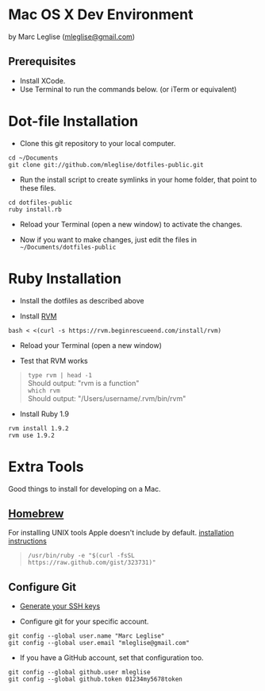 # Mac OS X Dev Environment #
by Marc Leglise (mleglise@gmail.com)

## Prerequisites ##

* Install XCode.
* Use Terminal to run the commands below. (or iTerm or equivalent)

# Dot-file Installation #

* Clone this git repository to your local computer.

```
cd ~/Documents  
git clone git://github.com/mleglise/dotfiles-public.git
```

* Run the install script to create symlinks in your home folder, that point to these files.

```
cd dotfiles-public  
ruby install.rb
```

* Reload your Terminal (open a new window) to activate the changes.

* Now if you want to make changes, just edit the files in `~/Documents/dotfiles-public`


Ruby Installation
=================

* Install the dotfiles as described above

* Install [RVM](https://rvm.beginrescueend.com/)

```
bash < <(curl -s https://rvm.beginrescueend.com/install/rvm)
```

* Reload your Terminal (open a new window)

* Test that RVM works  

> `type rvm | head -1`  
> Should output: "rvm is a function"  
> `which rvm`  
> Should output: "/Users/username/.rvm/bin/rvm"

* Install Ruby 1.9

```
rvm install 1.9.2  
rvm use 1.9.2
```

Extra Tools
===========

Good things to install for developing on a Mac.

## [Homebrew](http://mxcl.github.com/homebrew/) ##

For installing UNIX tools Apple doesn't include by default.
[installation instructions](https://github.com/mxcl/homebrew/wiki/installation)

> `/usr/bin/ruby -e "$(curl -fsSL https://raw.github.com/gist/323731)"`


## Configure Git ##

* [Generate your SSH keys](http://help.github.com/mac-set-up-git/)

* Configure git for your specific account.

```
git config --global user.name "Marc Leglise"  
git config --global user.email "mleglise@gmail.com"
```

* If you have a GitHub account, set that configuration too.

```
git config --global github.user mleglise  
git config --global github.token 01234my5678token
```

